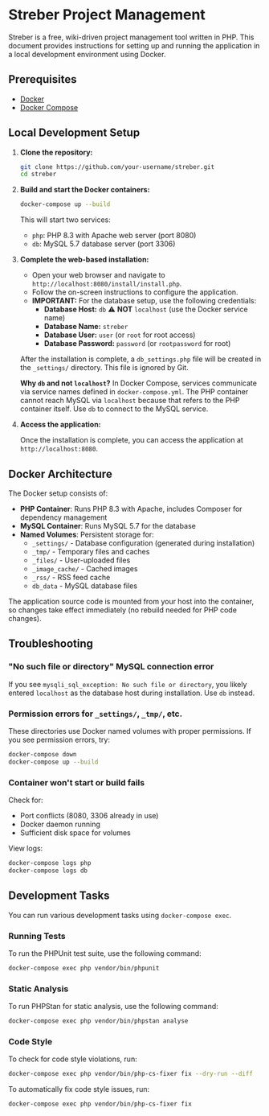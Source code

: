# Streber Project Management

Streber is a free, wiki-driven project management tool written in PHP. This document provides instructions for setting up and running the application in a local development environment using Docker.

## Prerequisites

- [Docker](https://www.docker.com/get-started)
- [Docker Compose](https://docs.docker.com/compose/install/)

## Local Development Setup

1.  **Clone the repository:**

    ```bash
    git clone https://github.com/your-username/streber.git
    cd streber
    ```

2.  **Build and start the Docker containers:**

    ```bash
    docker-compose up --build
    ```

    This will start two services:
    - `php`: PHP 8.3 with Apache web server (port 8080)
    - `db`: MySQL 5.7 database server (port 3306)

3.  **Complete the web-based installation:**

    - Open your web browser and navigate to `http://localhost:8080/install/install.php`.
    - Follow the on-screen instructions to configure the application.
    - **IMPORTANT:** For the database setup, use the following credentials:
      - **Database Host:** `db` ⚠️ **NOT** `localhost` (use the Docker service name)
      - **Database Name:** `streber`
      - **Database User:** `user` (or `root` for root access)
      - **Database Password:** `password` (or `rootpassword` for root)

    After the installation is complete, a `db_settings.php` file will be created in the `_settings/` directory. This file is ignored by Git.

    **Why `db` and not `localhost`?** In Docker Compose, services communicate via service names defined in `docker-compose.yml`. The PHP container cannot reach MySQL via `localhost` because that refers to the PHP container itself. Use `db` to connect to the MySQL service.

4.  **Access the application:**

    Once the installation is complete, you can access the application at `http://localhost:8080`.

## Docker Architecture

The Docker setup consists of:

- **PHP Container**: Runs PHP 8.3 with Apache, includes Composer for dependency management
- **MySQL Container**: Runs MySQL 5.7 for the database
- **Named Volumes**: Persistent storage for:
  - `_settings/` - Database configuration (generated during installation)
  - `_tmp/` - Temporary files and caches
  - `_files/` - User-uploaded files
  - `_image_cache/` - Cached images
  - `_rss/` - RSS feed cache
  - `db_data` - MySQL database files

The application source code is mounted from your host into the container, so changes take effect immediately (no rebuild needed for PHP code changes).

## Troubleshooting

### "No such file or directory" MySQL connection error

If you see `mysqli_sql_exception: No such file or directory`, you likely entered `localhost` as the database host during installation. Use `db` instead.

### Permission errors for `_settings/`, `_tmp/`, etc.

These directories use Docker named volumes with proper permissions. If you see permission errors, try:

```bash
docker-compose down
docker-compose up --build
```

### Container won't start or build fails

Check for:
- Port conflicts (8080, 3306 already in use)
- Docker daemon running
- Sufficient disk space for volumes

View logs:
```bash
docker-compose logs php
docker-compose logs db
```

## Development Tasks

You can run various development tasks using `docker-compose exec`.

### Running Tests

To run the PHPUnit test suite, use the following command:

```bash
docker-compose exec php vendor/bin/phpunit
```

### Static Analysis

To run PHPStan for static analysis, use the following command:

```bash
docker-compose exec php vendor/bin/phpstan analyse
```

### Code Style

To check for code style violations, run:

```bash
docker-compose exec php vendor/bin/php-cs-fixer fix --dry-run --diff
```

To automatically fix code style issues, run:

```bash
docker-compose exec php vendor/bin/php-cs-fixer fix
```